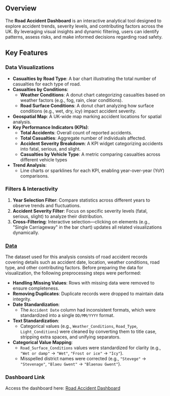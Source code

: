 ## Overview
The **Road Accident Dashboard** is an interactive analytical tool designed to explore accident trends, severity levels, and contributing factors across the UK. By leveraging visual insights and dynamic filtering, users can identify patterns, assess risks, and make informed decisions regarding road safety.

## Key Features
### Data Visualizations
- **Casualties by Road Type**: A bar chart illustrating the total number of casualties for each type of road.
- **Casualties by Conditions**:
  - **Weather Conditions**: A donut chart categorizing casualties based on weather factors (e.g., fog, rain, clear conditions).
  - **Road Surface Conditions**: A donut chart analyzing how surface conditions (e.g., wet, dry, icy) impact accident severity.
- **Geospatial Map**: A UK-wide map marking accident locations for spatial analysis.
- **Key Performance Indicators (KPIs)**:
  - **Total Accidents**: Overall count of reported accidents.
  - **Total Casualties**: Aggregate number of individuals affected.
  - **Accident Severity Breakdown**: A KPI widget categorizing accidents into fatal, serious, and slight.
  - **Casualties by Vehicle Type**: A metric comparing casualties across different vehicle types
- **Trend Analysis**:
  - Line charts or sparklines for each KPI, enabling year-over-year (YoY) comparisons.

### Filters & Interactivity
1. **Year Selection Filter**: Compare statistics across different years to observe trends and fluctuations.
2. **Accident Severity Filter**: Focus on specific severity levels (fatal, serious, slight) to analyze their distribution.
3. **Cross-Filtering**: Interactive selection—clicking on elements (e.g., "Single Carriageway" in the bar chart) updates all related visualizations dynamically.

### [Data](https://drive.google.com/file/d/1EHmRmi-Ffhu_OEdCkupn9zWuHKIufxYl/view) 
The dataset used for this analysis consists of road accident records covering details such as accident date, location, weather conditions, road type, and other contributing factors. Before preparing the data for visualization, the following preprocessing steps were performed:

- **Handling Missing Values**: Rows with missing data were removed to ensure completeness.
- **Removing Duplicates**: Duplicate records were dropped to maintain data integrity.
- **Date Standardization**:  
  - The `Accident Date` column had inconsistent formats, which were standardized into a single `DD/MM/YYYY` format.
- **Text Standardization**:  
  - Categorical values (e.g., `Weather_Conditions`, `Road_Type`, `Light_Conditions`) were cleaned by converting them to title case, stripping extra spaces, and unifying separators.  
- **Categorical Value Mapping**:  
  - `Road_Surface_Conditions` values were standardized for clarity (e.g., `"Wet or damp"` → `"Wet"`, `"Frost or ice"` → `"Icy"`).  
  - Misspelled district names were corrected (e.g., `"Stevege"` → `"Stevenage"`, `"Blaeu Gwent"` → `"Blaenau Gwent"`).  


### Dashboard Link
Access the dashboard here: [Road Accident Dashboard](https://public.tableau.com/views/AccidentsDashboard_17425088688960/Dashboard?:language=en-US&publish=yes&:sid=&:redirect=auth&:display_count=n&:origin=viz_share_link)


